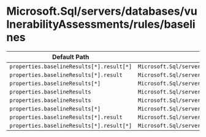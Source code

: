 # Microsoft.Sql/servers/databases/vulnerabilityAssessments/rules/baselines

| Default Path | Alias |
|---|---|
| `properties.baselineResults[*].result[*]` | `Microsoft.Sql/servers/databases/vulnerabilityAssessments/rules/baselines/master.baselineResults[*].result[*]` |
| `properties.baselineResults[*].result` | `Microsoft.Sql/servers/databases/vulnerabilityAssessments/rules/baselines/master.baselineResults[*].result` |
| `properties.baselineResults[*]` | `Microsoft.Sql/servers/databases/vulnerabilityAssessments/rules/baselines/master.baselineResults[*]` |
| `properties.baselineResults` | `Microsoft.Sql/servers/databases/vulnerabilityAssessments/rules/baselines/master.baselineResults` |
| `properties.baselineResults` | `Microsoft.Sql/servers/databases/vulnerabilityAssessments/rules/baselines/baselineResults` |
| `properties.baselineResults[*]` | `Microsoft.Sql/servers/databases/vulnerabilityAssessments/rules/baselines/baselineResults[*]` |
| `properties.baselineResults[*].result` | `Microsoft.Sql/servers/databases/vulnerabilityAssessments/rules/baselines/baselineResults[*].result` |
| `properties.baselineResults[*].result[*]` | `Microsoft.Sql/servers/databases/vulnerabilityAssessments/rules/baselines/baselineResults[*].result[*]` |

